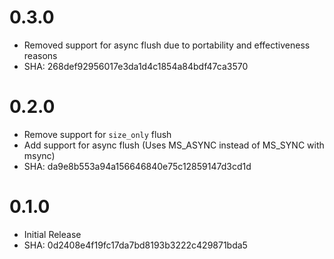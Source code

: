# 0.3.0

 * Removed support for async flush due to portability and effectiveness reasons
 * SHA: 268def92956017e3da1d4c1854a84bdf47ca3570

# 0.2.0

 * Remove support for `size_only` flush
 * Add support for async flush (Uses MS_ASYNC instead of MS_SYNC with msync)
 * SHA: da9e8b553a94a156646840e75c12859147d3cd1d

# 0.1.0

 * Initial Release
 * SHA: 0d2408e4f19fc17da7bd8193b3222c429871bda5

